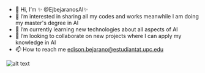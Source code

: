 - 👋 Hi, I’m ✨ @EjbejaranosAI✨ 
- 👀 I’m interested in sharing all my codes and works meanwhile I am doing my master's degree in AI
- 🌱 I’m currently learning new technologies about all aspects of AI
- 💞️ I’m looking to collaborate on new projects where I can apply my knowledge in AI
- 📫 How to reach me edison.bejarano@estudiantat.upc.edu

![alt text](https://user-images.githubusercontent.com/91475734/135922229-49a75361-17e0-4ab1-bf7b-77024dc86512.png)
